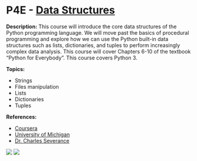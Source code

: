 # P4E - [Data Structures](https://www.coursera.org/learn/python-data/)

**Description:** This course will introduce the core data structures of the Python programming language.
We will move past the basics of procedural programming and explore how we can use the Python built-in data structures such as lists, 
dictionaries, and tuples to perform increasingly complex data analysis. 
This course will cover Chapters 6-10 of the textbook “Python for Everybody”.
This course covers Python 3.

**Topics:**

- Strings
- Files manipulation
- Lists
- Dictionaries
- Tuples

**References:**

- [Coursera](https://www.coursera.org/)
- [University of Michigan](https://www.umich.edu/)
- [Dr. Charles Severance](http://dr-chuck.com/)

![](http://www.freetechbooks.com/uploads/1473274747-cover3-final.jpg)
![](http://matthewburtner.com/wp-content/uploads/2014/09/University-of-Michigan-475x317.jpg)
